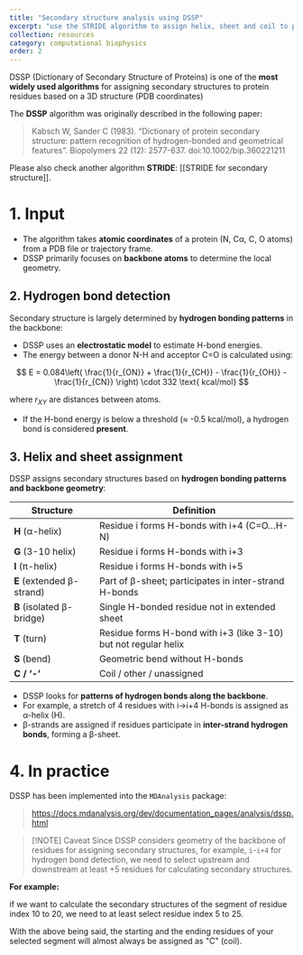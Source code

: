 ```yaml
---
title: "Secondary structure analysis using DSSP"
excerpt: "use the STRIDE algorithm to assign helix, sheet and coil to protein structures or trajectories"
collection: resources
category: computational biophysics
order: 2
---
```


DSSP (Dictionary of Secondary Structure of Proteins) is one of the **most widely used algorithms** for assigning secondary structures to protein residues based on a 3D structure (PDB coordinates)

The **DSSP** algorithm was originally described in the following paper:

> Kabsch W, Sander C (1983). “Dictionary of protein secondary structure: pattern recognition of hydrogen-bonded and geometrical features”. Biopolymers 22 (12): 2577-637. doi:10.1002/bip.360221211

Please also check another algorithm **STRIDE**: [[STRIDE for secondary structure]].

# 1. Input
- The algorithm takes **atomic coordinates** of a protein (N, Cα, C, O atoms) from a PDB file or trajectory frame.
- DSSP primarily focuses on **backbone atoms** to determine the local geometry.

## 2. Hydrogen bond detection

Secondary structure is largely determined by **hydrogen bonding patterns** in the backbone:

- DSSP uses an **electrostatic model** to estimate H-bond energies.
- The energy between a donor N-H and acceptor C=O is calculated using:

$$
E = 0.084\left( \frac{1}{r_{ON}} + \frac{1}{r_{CH}} - \frac{1}{r_{OH}} - \frac{1}{r_{CN}} \right) \cdot 332 \text{ kcal/mol}
$$

where $r_{XY}$ are distances between atoms.

- If the H-bond energy is below a threshold (≈ -0.5 kcal/mol), a hydrogen bond is considered **present**.

## 3. Helix and sheet assignment

DSSP assigns secondary structures based on **hydrogen bonding patterns and backbone geometry**:

| Structure                 | Definition |
| ------------------------- | --------------------------------- |
| **H** (α-helix)           | Residue i forms H-bonds with i+4 (C=O…H-N)       |
| **G** (3-10 helix)        | Residue i forms H-bonds with i+3     |
| **I** (π-helix)           | Residue i forms H-bonds with i+5       |
| **E** (extended β-strand) | Part of β-sheet; participates in inter-strand H-bonds   |
| **B** (isolated β-bridge) | Single H-bonded residue not in extended sheet      |
| **T** (turn)              | Residue forms H-bond with i+3 (like 3-10) but not regular helix |
| **S** (bend)              | Geometric bend without H-bonds  |
| **C / ‘-’**               | Coil / other / unassigned    |

- DSSP looks for **patterns of hydrogen bonds along the backbone**.
- For example, a stretch of 4 residues with i→i+4 H-bonds is assigned as α-helix (H).
- β-strands are assigned if residues participate in **inter-strand hydrogen bonds**, forming a β-sheet.


# 4. In practice

DSSP has been implemented into the `MDAnalysis` package:

> https://docs.mdanalysis.org/dev/documentation_pages/analysis/dssp.html


> [!NOTE] Caveat
> Since DSSP considers geometry of the backbone of residues for assigning secondary structures, for example, `i`-`i+4` for hydrogen bond detection, we need to select upstream and downstream at least +5 residues for calculating secondary structures.

**For example:** 

if we want to calculate the secondary structures of the segment of residue index 10 to 20, we need to at least select residue index 5 to 25.

With the above being said, the starting and the ending residues of your selected segment will almost always be assigned as "C" (coil).
